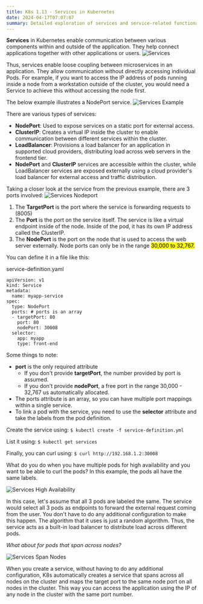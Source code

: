 ```yaml
---
title: K8s 1.13 - Services in Kubernetes
date: 2024-04-17T07:07:07
summary: Detailed exploration of services and service-related functionalities in Kubernetes.
---
```

**Services** in Kubernetes enable communication between various components within and outside of the application. They help connect applications together with other applications or users.
![Services](/images/kubernetes/diagrams/1-13-1-services.png)

Thus, services enable loose coupling between microservices in an application. They allow communication without directly accessing individual Pods. For example, if you want to access the IP address of pods running inside a node from a workstation outside of the cluster, you would need a Service to achieve this without accessing the node first.

The below example illustrates a NodePort service.
![Services Example](/images/kubernetes/diagrams/1-13-3-services.png)

There are various types of services:
  - **NodePort**: Used to expose services on a static port for external access.
  - **ClusterIP**: Creates a virtual IP inside the cluster to enable communication between different services within the cluster.
  - **LoadBalancer**: Provisions a load balancer for an application in supported cloud providers, distributing load across web servers in the frontend tier.
- **NodePort** and **ClusterIP** services are accessible within the cluster, while LoadBalancer services are exposed externally using a cloud provider's load balancer for external access and traffic distribution.

Taking a closer look at the service from the previous example, there are 3 ports involved:
![Services Nodeport](/images/kubernetes/diagrams/1-13-6-services.png)

  1) The **TargetPort** is the port where the service is forwarding requests to (8005)
  2) The **Port** is the port on the service itself. The service is like a virtual endpoint inside of the node. Inside of the pod, it has its own IP address called the ClusterIP.
  3) The **NodePort** is the port on the node that is used to access the web server externally. Node ports can only be in the range <mark>30,000 to 32,767.</mark>

You can define it in a file like this:

service-definition.yaml
```
apiVersion: v1
kind: Service
metadata:
  name: myapp-service
spec:
  type: NodePort
  ports: # ports is an array
  - targetPort: 80
    port: 80
    nodePort: 30008
  selector:
    app: myapp
    type: front-end
```

Some things to note:
- **port** is the only required attribute
	- If you don't provide **targetPort**, the number provided by port is assumed.
	- If you don't provide **nodePort**, a free port in the range 30,000 - 32,767 us automatically allocated.
- The ports attribute is an array, so you can have multiple port mappings within a single service.
- To link a pod with the service, you need to use the **selector** attribute and take the labels from the pod definition.

Create the service using:
`$ kubectl create -f service-definition.yml`

List it using:
`$ kubectl get services`

Finally, you can curl using:
`$ curl http://192.168.1.2:30008`

What do you do when you have multiple pods for high availability and you want to be able to curl the pods? In this example, the pods all have the same labels.

![Services High Availability](/images/kubernetes/diagrams/1-13-4-services.png)

In this case, let's assume that all 3 pods are labeled the same. The service would select all 3 pods as endpoints to forward the external request coming from the user. You don't have to do any additional configuration to make this happen. The algorithm that it uses is just a random algorithm. Thus, the service acts as a built-in load balancer to distribute load across different pods.

*What about for pods that span across nodes?*

![Services Span Nodes](/images/kubernetes/diagrams/1-13-7-services.png)

When you create a service, without having to do any additional configuration, K8s automatically creates a service that spans across all nodes on the cluster and maps the target port to the same node port on all nodes in the cluster. This way you can access the application using the IP of any node in the cluster with the same port number.